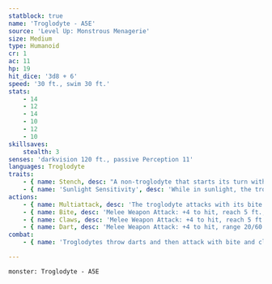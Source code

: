 ```yaml
---
statblock: true
name: 'Troglodyte - A5E'
source: 'Level Up: Monstrous Menagerie'
size: Medium
type: Humanoid
cr: 1
ac: 11
hp: 19
hit_dice: '3d8 + 6'
speed: '30 ft., swim 30 ft.'
stats:
    - 14
    - 12
    - 14
    - 10
    - 12
    - 10
skillsaves:
    stealth: 3
senses: 'darkvision 120 ft., passive Perception 11'
languages: Troglodyte
traits:
    - { name: Stench, desc: "A non-troglodyte that starts its turn within 5 feet of the troglodyte makes a DC 12 Constitution saving throw. On a failure, the creature is poisoned until the start of its next turn. On a successful save, the creature is immune to a troglodyte's Stench for 24 hours." }
    - { name: 'Sunlight Sensitivity', desc: 'While in sunlight, the troglodyte has disadvantage on attack rolls, as well as on Perception checks that rely on sight.' }
actions:
    - { name: Multiattack, desc: 'The troglodyte attacks with its bite and its claws.' }
    - { name: Bite, desc: 'Melee Weapon Attack: +4 to hit, reach 5 ft., one target. Hit: 4 (1d4 + 2) piercing damage, and the target makes a DC 12 Constitution saving throw. On a failure, it is infected with Troglodyte Stench.' }
    - { name: Claws, desc: 'Melee Weapon Attack: +4 to hit, reach 5 ft., one target. Hit: 5 (1d6 + 2) slashing damage.' }
    - { name: Dart, desc: 'Melee Weapon Attack: +4 to hit, range 20/60 ft., one target. Hit: 4 (1d4 + 2) piercing damage plus 3 (1d6) poison damage.' }
combat:
    - { name: 'Troglodytes throw darts and then attack with bite and claws', desc: 'They prefer to attack enemies that are not inflicted with Troglodyte Stench. They retreat if reduced to half their number or if exposed to sunlight.' }

---
```

```statblock
monster: Troglodyte - A5E
```
